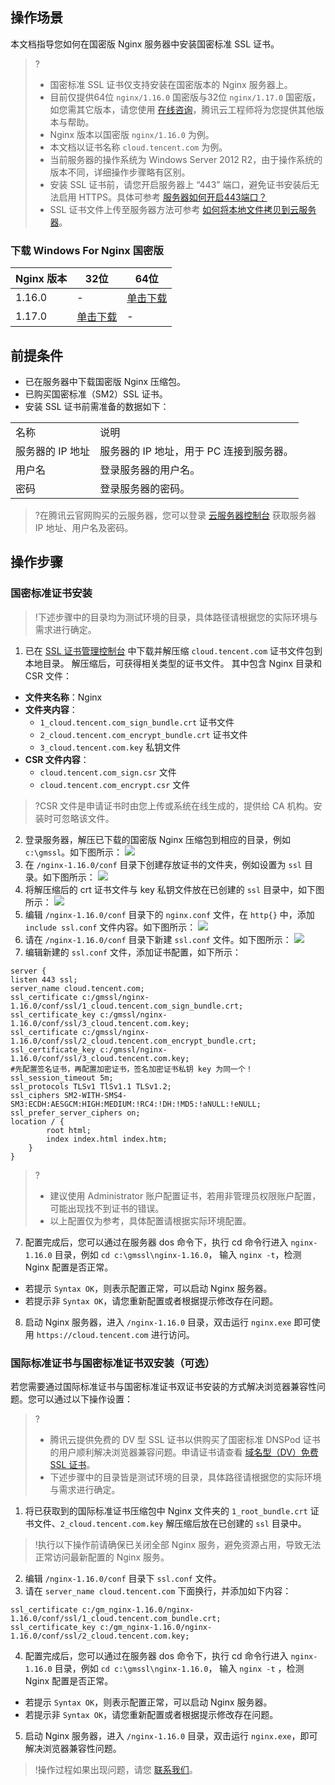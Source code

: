 ## 操作场景
本文档指导您如何在国密版 Nginx 服务器中安装国密标准 SSL 证书。
>?
>- 国密标准 SSL 证书仅支持安装在国密版本的 Nginx 服务器上。
>- 目前仅提供64位 `nginx/1.16.0` 国密版与32位 `nginx/1.17.0` 国密版，如您需其它版本，请您使用 [在线咨询](https://cloud.tencent.com/online-service?from=connect-us)，腾讯云工程师将为您提供其他版本与帮助。
>- Nginx 版本以国密版 `nginx/1.16.0` 为例。
>- 本文档以证书名称 `cloud.tencent.com` 为例。
>- 当前服务器的操作系统为 Windows Server 2012 R2，由于操作系统的版本不同，详细操作步骤略有区别。
>- 安装 SSL 证书前，请您开启服务器上 “443” 端口，避免证书安装后无法启用 HTTPS。具体可参考 [服务器如何开启443端口？](https://cloud.tencent.com/document/product/400/45144)
>- SSL 证书文件上传至服务器方法可参考 [如何将本地文件拷贝到云服务器](https://cloud.tencent.com/document/product/213/39138)。

### 下载 Windows For Nginx 国密版
| Nginx 版本 | 32位 | 64位 |
|---------|---------|---------|
| 1.16.0 | - | [单击下载](https://www.wotrus.com/download/gm_nginx-1.16.0.zip) |
| 1.17.0 | [单击下载](https://www.wotrus.com/download/gm_nginx-1.17.0.zip ) | - |

## 前提条件
- 已在服务器中下载国密版 Nginx 压缩包。
- 已购买国密标准（SM2）SSL 证书。
- 安装 SSL 证书前需准备的数据如下：
<table>
<tr>
<td>名称</td>
<td>说明</td>
</tr>
<tr>
<td>服务器的 IP 地址</td>
<td>服务器的 IP 地址，用于 PC 连接到服务器。</td>
</tr>
<tr>
<td>用户名</td>
<td>登录服务器的用户名。</td>
</tr>
<tr>
<td>密码</td>
<td> 登录服务器的密码。</td>
</tr>
</table>

>?在腾讯云官网购买的云服务器，您可以登录 [云服务器控制台](https://console.cloud.tencent.com/cvm)  获取服务器 IP 地址、用户名及密码。

## 操作步骤
### 国密标准证书安装
>!下述步骤中的目录均为测试环境的目录，具体路径请根据您的实际环境与需求进行确定。
> 
1. 已在 [SSL 证书管理控制台](https://console.cloud.tencent.com/ssl) 中下载并解压缩 `cloud.tencent.com` 证书文件包到本地目录。
解压缩后，可获得相关类型的证书文件。 其中包含 Nginx 目录和 CSR 文件：
 - **文件夹名称**：Nginx
 - **文件夹内容**：
    - `1_cloud.tencent.com_sign_bundle.crt` 证书文件
    - `2_cloud.tencent.com_encrypt_bundle.crt` 证书文件
    - `3_cloud.tencent.com.key` 私钥文件
  - **CSR 文件内容**：
    -   `cloud.tencent.com_sign.csr` 文件
    - 	`cloud.tencent.com_encrypt.csr` 文件

>?CSR 文件是申请证书时由您上传或系统在线生成的，提供给 CA 机构。安装时可忽略该文件。
>
2. 登录服务器，解压已下载的国密版 Nginx 压缩包到相应的目录，例如 `c:\gmssl`。如下图所示：
![](https://main.qcloudimg.com/raw/cb70ea46a24278cafa562a554d87ca75.png)
3. 在 `/nginx-1.16.0/conf` 目录下创建存放证书的文件夹，例如设置为 `ssl` 目录。如下图所示：
![](https://main.qcloudimg.com/raw/b329f134789f71f9d5993d1f7cdda575.png)
4. 将解压缩后的 crt 证书文件与 key 私钥文件放在已创建的 `ssl` 目录中，如下图所示：
![](https://main.qcloudimg.com/raw/0e34c64fcea588cdb25843f9347260e3.png)
5. 编辑 `/nginx-1.16.0/conf` 目录下的 `nginx.conf` 文件，在 `http{}` 中，添加 `include ssl.conf` 文件内容。如下图所示：
![](https://main.qcloudimg.com/raw/a4b041d00009d77ca3170649b2555106.png)
6. 请在 `/nginx-1.16.0/conf` 目录下新建 `ssl.conf` 文件。如下图所示：
![](https://main.qcloudimg.com/raw/7af804d184fdd24eecb6eed9f11f9a4c.png)
7. 编辑新建的 `ssl.conf` 文件，添加证书配置，如下所示：
```
server { 
listen 443 ssl; 
server_name cloud.tencent.com; 
ssl_certificate c:/gmssl/nginx-1.16.0/conf/ssl/1_cloud.tencent.com_sign_bundle.crt; 
ssl_certificate_key c:/gmssl/nginx-1.16.0/conf/ssl/3_cloud.tencent.com.key;
ssl_certificate c:/gmssl/nginx-1.16.0/conf/ssl/2_cloud.tencent.com_encrypt_bundle.crt; 
ssl_certificate_key c:/gmssl/nginx-1.16.0/conf/ssl/3_cloud.tencent.com.key; 
#先配置签名证书，再配置加密证书，签名加密证书私钥 key 为同一个！
ssl_session_timeout 5m; 
ssl_protocols TLSv1 TlSv1.1 TLSv1.2;
ssl_ciphers SM2-WITH-SMS4-SM3:ECDH:AESGCM:HIGH:MEDIUM:!RC4:!DH:!MD5:!aNULL:!eNULL; 
ssl_prefer_server_ciphers on;
location / { 
		root html; 
		index index.html index.htm; 
	} 
} 
```
>?
>- 建议使用 Administrator 账户配置证书，若用非管理员权限账户配置，可能出现找不到证书的错误。
>- 以上配置仅为参考，具体配置请根据实际环境配置。
>
7. 配置完成后，您可以通过在服务器 dos 命令下，执行 cd 命令行进入 `nginx-1.16.0` 目录，例如 `cd c:\gmssl\nginx-1.16.0`， 输入 `nginx -t`，检测 Nginx 配置是否正常。
 - 若提示 `Syntax OK`，则表示配置正常，可以启动 Nginx 服务器。
 - 若提示非 `Syntax OK`，请您重新配置或者根据提示修改存在问题。
8. 启动 Nginx 服务器，进入 `/nginx-1.16.0` 目录，双击运行 `nginx.exe` 即可使用 `https://cloud.tencent.com` 进行访问。

### 国际标准证书与国密标准证书双安装（可选）
若您需要通过国际标准证书与国密标准证书双证书安装的方式解决浏览器兼容性问题。您可以通过以下操作设置：
>?
>- 腾讯云提供免费的 DV 型 SSL 证书以供购买了国密标准 DNSPod 证书的用户顺利解决浏览器兼容问题。申请证书请查看 [域名型（DV）免费 SSL 证书](https://cloud.tencent.com/document/product/400/8422)。
>- 下述步骤中的目录皆是测试环境的目录，具体路径请根据您的实际环境与需求进行确定。
>
1. 将已获取到的国际标准证书压缩包中 Nginx 文件夹的 `1_root_bundle.crt` 证书文件、`2_cloud.tencent.com.key` 解压缩后放在已创建的 `ssl` 目录中。
>!执行以下操作前请确保已关闭全部 Nginx 服务，避免资源占用，导致无法正常访问最新配置的 Nginx 服务。
>
2. 编辑 `/nginx-1.16.0/conf` 目录下 `ssl.conf` 文件。
3. 请在 `server_name cloud.tencent.com` 下面换行，并添加如下内容：
```
ssl_certificate c:/gm_nginx-1.16.0/nginx-1.16.0/conf/ssl/1_cloud.tencent.com_bundle.crt; 
ssl_certificate_key c:/gm_nginx-1.16.0/nginx-1.16.0/conf/ssl/2_cloud.tencent.com.key;
```
4. 配置完成后，您可以通过在服务器 dos 命令下，执行 cd 命令行进入 `nginx-1.16.0` 目录，例如 `cd c:\gmssl\nginx-1.16.0`， 输入 `nginx -t` ，检测 Nginx 配置是否正常。
 - 若提示 `Syntax OK`，则表示配置正常，可以启动 Nginx 服务器。
 - 若提示非 `Syntax OK`，请您重新配置或者根据提示修改存在问题。
5. 启动 Nginx 服务器，进入 `/nginx-1.16.0` 目录，双击运行 `nginx.exe`，即可解决浏览器兼容性问题。 

>!操作过程如果出现问题，请您 [联系我们](https://cloud.tencent.com/document/product/400/35259)。


